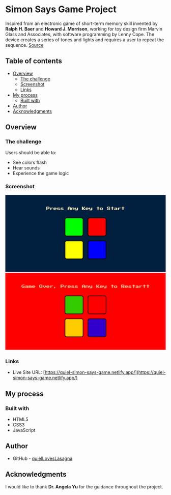 # Simon Says Game Project

Inspired from an electronic game of short-term memory skill invented by **Ralph H. Baer** and **Howard J. Morrison**, working for toy design firm Marvin Glass and Associates, with software programming by Lenny Cope. The device creates a series of tones and lights and requires a user to repeat the sequence. [Source](<https://en.wikipedia.org/wiki/Simon_(game)>)

## Table of contents

- [Overview](#overview)
  - [The challenge](#the-challenge)
  - [Screenshot](#screenshot)
  - [Links](#links)
- [My process](#my-process)
  - [Built with](#built-with)
- [Author](#author)
- [Acknowledgments](#acknowledgments)

## Overview

### The challenge

Users should be able to:

- See colors flash
- Hear sounds
- Experience the game logic

### Screenshot

![Project Overview](./assets/preview-1.png)
![Project Overview](./assets/preview-2.png)

### Links

- Live Site URL: [https://quiel-simon-says-game.netlify.app/](https://quiel-simon-says-game.netlify.app/)

## My process

### Built with

- HTML5
- CSS3
- JavaScript

## Author

- GitHub - [quielLovesLasagna](https://github.com/quielLovesLasagna)

## Acknowledgments

I would like to thank **Dr. Angela Yu** for the guidance throughout the project.
